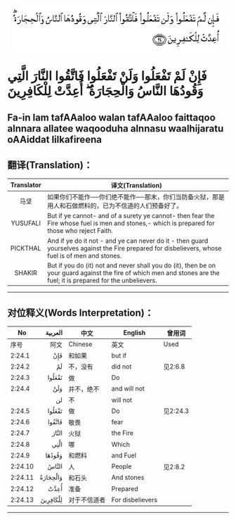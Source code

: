![002:024](images/002_024.gif)

#  فَإِنْ لَمْ تَفْعَلُوا وَلَنْ تَفْعَلُوا فَاتَّقُوا النَّارَ الَّتِي وَقُودُهَا النَّاسُ وَالْحِجَارَةُ ۖ أُعِدَّتْ لِلْكَافِرِينَ 

## Fa-in lam tafAAaloo walan tafAAaloo faittaqoo alnnara allatee waqooduha alnnasu waalhijaratu oAAiddat lilkafireena

## 翻译(Translation)：

| Translator | 译文(Translation)                                            |
|:----------:| ------------------------------------------------------------ |
| 马坚       | 如果你们不能作──你们绝不能作──那末，你们当防备火狱，那是用人和石做燃料的，已为不信道的人们预备好了。 |
| YUSUFALI   | But if ye cannot- and of a surety ye cannot- then fear the Fire whose fuel is men and stones,- which is prepared for those who reject Faith. |
| PICKTHAL   | And if ye do it not - and ye can never do it - then guard yourselves against the Fire prepared for disbelievers, whose fuel is of men and stones. |
| SHAKIR     | But if you do (it) not and never shall you do (it), then be on your guard against the fire of which men and stones are the fuel; it is prepared for the unbelievers. |

---

## 对位释义(Words Interpretation)：

| No      |  العربية | 中文         | English          | 曾用词   |
| ------- | -------: | ------------ | ---------------- | -------- |
| 序号    |     阿文 | Chinese      | 英文             | Used     |
| 2:24.1  |      فَإِنْ | 和如果       | but if           |          |
| 2:24.2  |       لَمْ | 不，没有     | did not          | 见2:6.8  |
| 2:24.3  |   تَفْعَلُوا | 做           | Do               |          |
| 2:24.4  |      وَلَنْ | 并不，绝不   | and will not     |          |
|         |       لن | 不           | will not         |          |
| 2:24.5  |   تَفْعَلُوا | 做           | Do               | 见2:24.3 |
| 2:24.6  |   فَاتَّقُوا | 敬畏         | fear             |          |
| 2:24.7  |    النَّارَ | 火狱         | the Fire         |          |
| 2:24.8  |     الَّتِي | 哪           | Which            |          |
| 2:24.9  |   وَقُودُهَا | 和燃料       | and Fuel         |          |
| 2:24.10 |    النَّاسُ | 人           | People           | 见2:8.2  |
| 2:24.11 | وَالْحِجَارَةُ | 和石头       | And stones       |          |
| 2:24.12 |     أُعِدَّتْ | 准备         | Prepared         |          |
| 2:24.13 | لِلْكَافِرِينَ | 对于不信道者 | For disbelievers |          |

---

